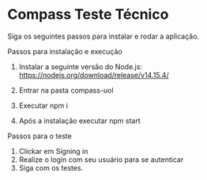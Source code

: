 # Compass Teste Técnico

Siga os seguintes passos para instalar e rodar a aplicação.

Passos para instalação e execução

1) Instalar a seguinte versão do Node.js:
   https://nodejs.org/download/release/v14.15.4/

2) Entrar na pasta compass-uol
3) Executar npm i
4) Após a instalação executar npm start

Passos para o teste

1) Clickar em Signing in
2) Realize o login com seu usuário para se autenticar
3) Siga com os testes.
